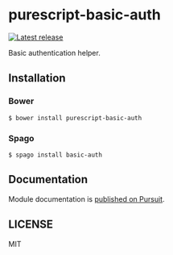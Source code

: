 # purescript-basic-auth

[![Latest release](http://img.shields.io/github/release/oreshinya/purescript-basic-auth.svg)](https://github.com/oreshinya/purescript-basic-auth/releases)

Basic authentication helper.

## Installation

### Bower

```
$ bower install purescript-basic-auth
```

### Spago

```
$ spago install basic-auth
```

## Documentation

Module documentation is [published on Pursuit](http://pursuit.purescript.org/packages/purescript-basic-auth).

## LICENSE

MIT
